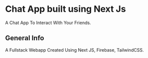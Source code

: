 # Chat App built using Next Js 

A Chat App To Interact With Your Friends.

## General Info

A Fullstack Webapp Created Using Next JS, Firebase, TailwindCSS.

#


